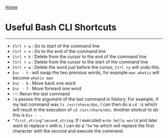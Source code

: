 [Home](index.md)

# Useful Bash CLI Shortcuts
---
- `Ctrl + a` : Go to start of the command line
- `Ctrl + e` : Go to the end of the command line
- `Ctrl + k` : Delete from the cursor to the end of the command line
- `Ctrl + u` : Delete from the cursor to the start of the command line
- `Ctrl + w` : Delete the word just before the cursor, `Ctrl +y` will undo this.
- `Esc - t`  : will swap the two previous words, for example `man whatis` will become `whatis man`
- `Esc - b`  : Move back one word
- `Esc - f`  : Move forward one word
- `!!`: Rerun the last command
- `!$` passes the argument of the last command in history. For example, if my last command was `ls /usr/share/doc`, I can then do a `cd !$` which will result in the execution of `cd /usr/share/doc`. Another shotcut to do this is `Esc - .`
- `^first_string^second_string`: If I executed `echo hello world` and later want to replace `h` with `H`, I can do a `^he^He` which will replace the first character with the second and execute the command.